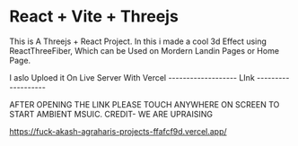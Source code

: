 # React + Vite + Threejs

This is A Threejs + React Project.
In this i made a cool 3d Effect using ReactThreeFiber, Which can be Used on Mordern Landin Pages or Home Page.

I aslo Uploed it On Live Server With Vercel 
------------------- LInk -------------------

AFTER OPENING THE LINK PLEASE TOUCH ANYWHERE ON SCREEN TO START AMBIENT MSUIC. CREDIT- WE ARE UPRAISING  

https://fuck-akash-agraharis-projects-ffafcf9d.vercel.app/

